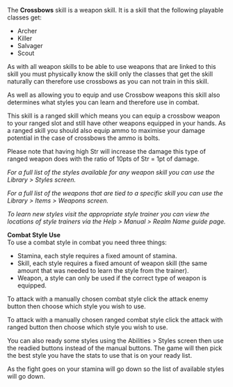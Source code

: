 The **Crossbows** skill is a weapon skill. It is a skill that the following playable classes get:

*   Archer
*   Killer
*   Salvager
*   Scout

As with all weapon skills to be able to use weapons that are linked to this skill you must physically know the skill only the classes that get the skill naturally can therefore use crossbows as you can not train in this skill.

As well as allowing you to equip and use Crossbow weapons this skill also determines what styles you can learn and therefore use in combat.

This skill is a ranged skill which means you can equip a crossbow weapon to your ranged slot and still have other weapons equipped in your hands. As a ranged skill you should also equip ammo to maximise your damage potential in the case of crossbows the ammo is bolts.

Please note that having high Str will increase the damage this type of ranged weapon does with the ratio of 10pts of Str = 1pt of damage.

_For a full list of the styles available for any weapon skill you can use the Library > Styles screen._

_For a full list of the weapons that are tied to a specific skill you can use the Library > Items > Weapons screen._

_To learn new styles visit the appropriate style trainer you can view the locations of style trainers via the Help > Manual > Realm Name guide page._

**Combat Style Use**  
To use a combat style in combat you need three things:

*   Stamina, each style requires a fixed amount of stamina.
*   Skill, each style requires a fixed amount of weapon skill (the same amount that was needed to learn the style from the trainer).
*   Weapon, a style can only be used if the correct type of weapon is equipped.

To attack with a manually chosen combat style click the attack enemy button then choose which style you wish to use.

To attack with a manually chosen ranged combat style click the attack with ranged button then choose which style you wish to use.

You can also ready some styles using the Abilities > Styles screen then use the readied buttons instead of the manual buttons. The game will then pick the best style you have the stats to use that is on your ready list.

As the fight goes on your stamina will go down so the list of available styles will go down.